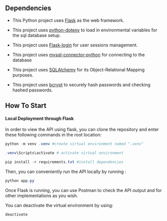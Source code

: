 ## Dependencies

- This Python project uses [Flask](https://flask.palletsprojects.com/en/3.0.x/) as the web framework.

- This project uses [python-dotenv](https://pypi.org/project/python-dotenv/) to load in environmental variables for the sql database setup.
- This project uses [Flask-login](https://flask-login.readthedocs.io/en/latest/) for user sessions management.
- This project uses [mysql-connector-python](https://pypi.org/project/mysql-connector-python/) for connecting to the database
- This project uses [SQLAlchemy](https://www.sqlalchemy.org/) for its Object-Relational Mapping purposes.
- This project uses [bcrypt](https://pypi.org/project/bcrypt/) to securely hash passwords and checking hashed passwords.

## How To Start

#### Local Deployment through Flask

In order to view the API using flask, you can clone the repository and enter these following commands in the root location:

```powershell
python -m venv .venv #create virtual environment named ".venv"

.venv\Scripts\activate # activate virtual environment

pip install -r requirements.txt #install dependencies
```

Then, you can conveniently run the API locally by running :

```powershell
python app.py
```

Once Flask is running, you can use Postman to check the API output and for other implementations as you wish.

You can deactivate the virtual environment by using:

```powershell
deactivate
```
